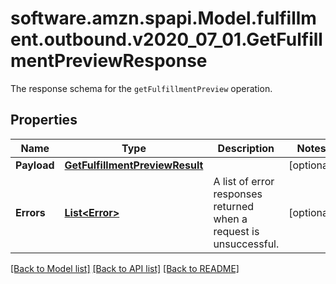 # software.amzn.spapi.Model.fulfillment.outbound.v2020_07_01.GetFulfillmentPreviewResponse
The response schema for the `getFulfillmentPreview` operation.

## Properties

Name | Type | Description | Notes
------------ | ------------- | ------------- | -------------
**Payload** | [**GetFulfillmentPreviewResult**](GetFulfillmentPreviewResult.md) |  | [optional] 
**Errors** | [**List&lt;Error&gt;**](Error.md) | A list of error responses returned when a request is unsuccessful. | [optional] 

[[Back to Model list]](../README.md#documentation-for-models) [[Back to API list]](../README.md#documentation-for-api-endpoints) [[Back to README]](../README.md)

